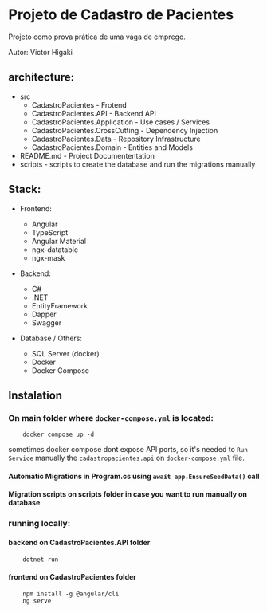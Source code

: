 # Projeto de Cadastro de Pacientes

Projeto como prova prática de uma vaga de emprego.

Autor: Victor Higaki

## architecture:

- src
    - CadastroPacientes - Frotend 
    - CadastroPacientes.API - Backend API 
    - CadastroPacientes.Application - Use cases / Services
    - CadastroPacientes.CrossCutting - Dependency Injection 
    - CadastroPacientes.Data - Repository Infrastructure
    - CadastroPacientes.Domain - Entities and Models
- README.md - Project Documententation
- scripts - scripts to create the database and run the migrations manually

## Stack:

- Frontend:
    - Angular
    - TypeScript    
    - Angular Material
    - ngx-datatable
    - ngx-mask
      
- Backend:
    - C#
    - .NET
    - EntityFramework
    - Dapper
    - Swagger
      
- Database / Others:
    - SQL Server (docker)
    - Docker
    - Docker Compose

## Instalation

### On main folder where `docker-compose.yml` is located:

```docker
    docker compose up -d
```
sometimes docker compose dont expose API ports, so it's needed to `Run Service` manually the `cadastropacientes.api` on `docker-compose.yml` file. 

#### Automatic Migrations in Program.cs using `await app.EnsureSeedData()` call
#### Migration scripts on scripts folder in case you want to run manually on database

### running locally:

#### backend on CadastroPacientes.API folder
```console
    dotnet run
```

#### frontend on CadastroPacientes folder
```console
    npm install -g @angular/cli
    ng serve
```
